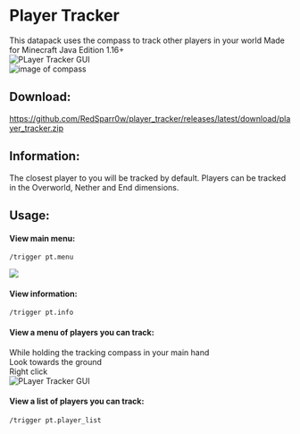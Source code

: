 # Player Tracker

This datapack uses the compass to track other players in your world
Made for Minecraft Java Edition 1.16+
<br/>![PLayer Tracker GUI](https://i.imgur.com/pEtIx9y.png)
<br/>![image of compass](https://i.imgur.com/7G26iD6.png)

## Download:
https://github.com/RedSparr0w/player_tracker/releases/latest/download/player_tracker.zip

## Information:
The closest player to you will be tracked by default.
Players can be tracked in the Overworld, Nether and End dimensions.

## Usage:

#### View main menu:
```
/trigger pt.menu
```
![](https://i.imgur.com/Bfvvhwu.png)

#### View information:
```
/trigger pt.info
```

#### View a menu of players you can track:
While holding the tracking compass in your main hand
<br/>Look towards the ground
<br/>Right click
<br/>![PLayer Tracker GUI](https://i.imgur.com/IBqFqpD.png)

#### View a list of players you can track:
```
/trigger pt.player_list
```
